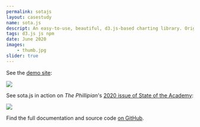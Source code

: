 ```yaml
---
permalink: sotajs
layout: casestudy
name: sota.js
descript: An easy-to-use, beautiful, d3.js-based charting library. Originally built for The Phillipian's State of the Academy 2020 survey
tags: d3.js js npm
date: June 2020
images:
    - thumb.jpg
slider: true
---
```


See the [demo site](https://wwsalmon.github.io/sota.js/):

<div><a href="https://wwsalmon.github.io/sota.js/"><img src="{{ site.baseurl }}/img/projects/{{ page.permalink }}/demo.jpg"></a></div>

See sota.js in action on *The Phillipian*'s [2020 issue of State of the Academy](https://sota.phillipian.net/):

<div><a href="https://sota.phillipian.net/"><img src="{{ site.baseurl }}/img/projects/{{ page.permalink }}/cover2.jpg"></a></div>

Find the full documentation and source code [on GitHub](https://github.com/wwsalmon/sota.js).